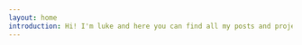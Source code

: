```yaml
---
layout: home
introduction: Hi! I'm luke and here you can find all my posts and projects I've been working on :)
---
```


